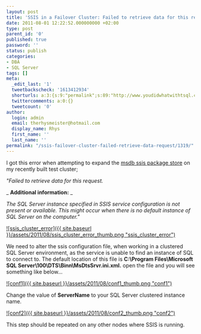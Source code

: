 ```yaml
---
layout: post
title: 'SSIS in a Failover Cluster: Failed to retrieve data for this request'
date: 2011-08-01 12:22:52.000000000 +02:00
type: post
parent_id: '0'
published: true
password: ''
status: publish
categories:
- DBA
- SQL Server
tags: []
meta:
  _edit_last: '1'
  tweetbackscheck: '1613412934'
  shorturls: a:3:{s:9:"permalink";s:89:"http://www.youdidwhatwithtsql.com/ssis-failover-cluster-failed-retrieve-data-request/1319";s:7:"tinyurl";s:26:"http://tinyurl.com/3n4z3nr";s:4:"isgd";s:19:"http://is.gd/GT9EDS";}
  twittercomments: a:0:{}
  tweetcount: '0'
author:
  login: admin
  email: therhysmeister@hotmail.com
  display_name: Rhys
  first_name: ''
  last_name: ''
permalink: "/ssis-failover-cluster-failed-retrieve-data-request/1319/"
---
```

I got this error when attempting to expand the [msdb ssis package store](http://msdn.microsoft.com/en-us/library/ms137565.aspx "msdb ssis package store") on my recently built test cluster;

_"Failed to retrieve data for this request._

_ **Additional information:** _

_The SQL Server instance specified in SSIS service configuration is not present or available. This might occur when there is no default instance of SQL Server on the computer."_

[![ssis_cluster_error]({{ site.baseurl }}/assets/2011/08/ssis_cluster_error_thumb.png "ssis\_cluster\_error")](http://www.youdidwhatwithtsql.com/wp-content/uploads/2011/SSIS-in-a-Failover-Cluster-Failed-to-ret_125DA/ssis_cluster_error.png)

We need to alter the ssis configuration file, when working in a clustered SQL Server environment, as the service is unable to find an instance of SQL to connect to. The default location of this file is **C:\Program Files\Microsoft SQL Server\100\DTS\Binn\MsDtsSrvr.ini.xml.** open the file and you will see something like below...

[![conf1]({{ site.baseurl }}/assets/2011/08/conf1_thumb.png "conf1")](http://www.youdidwhatwithtsql.com/wp-content/uploads/2011/SSIS-in-a-Failover-Cluster-Failed-to-ret_125DA/conf1.png)

Change the value of **ServerName** to your SQL Server clustered instance name.

[![conf2]({{ site.baseurl }}/assets/2011/08/conf2_thumb.png "conf2")](http://www.youdidwhatwithtsql.com/wp-content/uploads/2011/SSIS-in-a-Failover-Cluster-Failed-to-ret_125DA/conf2.png)

This step should be repeated on any other nodes where SSIS is running.

